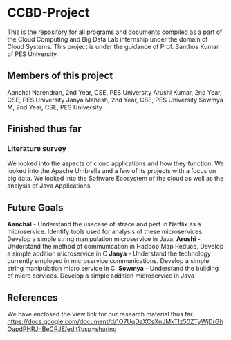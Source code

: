 # CCBD-Project
This is the repository for all programs and documents compiled as a part of the Cloud Computing and Big Data Lab internship under the domain of Cloud Systems. 
This project is under the guidance of Prof. Santhos Kumar of PES University.

## Members of this project
Aanchal Narendran, 2nd Year, CSE, PES University
Arushi Kumar, 2nd Year, CSE, PES University
Janya Mahesh, 2nd Year, CSE, PES University 
Sowmya M, 2nd Year, CSE, PES University

## Finished thus far
### Literature survey
We looked into the aspects of cloud applications and how they function. We looked into the Apache Umbrella and a few of its projects with a focus on big data. We looked into the Software Ecosystem of the cloud as well as the analysis of Java Applications. 

## Future Goals
**Aanchal** - Understand the usecase of strace and perf in Netflix as a microservice. Identify tools used for analysis of these microservices. Develop a simple string manipulation microservice in Java. 
**Arushi** - Understand the method of communication in Hadoop Map Reduce. Develop a simple addition microservice in C
**Janya** - Understand the technology currently employed in microservice communications. Develop a simple string manipulation micro service in C.
**Sowmya** - Understand the building of micro services. Develop a simple addition microservice in Java 

## References 
We have enclosed the view link for our research material thus far. 
https://docs.google.com/document/d/1O7UqDaXCsXnJMkTIz50ZTyWjDrGhOapdPHRJnBeCRJE/edit?usp=sharing
